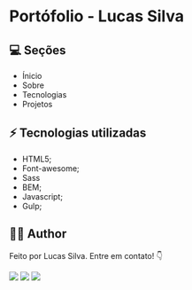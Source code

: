 # Portófolio - Lucas Silva

## 💻 Seções

- Ínicio
- Sobre
- Tecnologias
- Projetos

## ⚡ Tecnologias utilizadas

- HTML5;
- Font-awesome;
- Sass
- BEM;
- Javascript;
- Gulp;

## 🧑🏻 Author

Feito por Lucas Silva. Entre em contato! 👇

<a href="https://lucas-bio.netlify.app/"><img src="https://img.shields.io/badge/Portfólio-6d28d9?style=for-the-badge&logo=&logoColor=white" target="_blank"></a>
<a href="https://www.linkedin.com/in/luquinhasssilva/"><img src="https://img.shields.io/badge/LinkedIn-0077B5?style=for-the-badge&logo=linkedin&logoColor=white" target="_blank"></a>
<a href="mailto:someone@lucassocorrosilva@gmail.com"><img src="https://img.shields.io/badge/Gmail-D14836?style=for-the-badge&logo=gmail&logoColor=white" target="_blank"></a>
